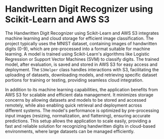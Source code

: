 # Handwritten Digit Recognizer using Scikit-Learn and AWS S3

The Handwritten Digit Recognizer using Scikit-Learn and AWS S3 integrates machine learning and cloud storage for efficient image classification. The project typically uses the MNIST dataset, containing images of handwritten digits (0-9), which are pre-processed into a format suitable for machine learning. A model is trained using Scikit-Learn's algorithms like Logistic Regression or Support Vector Machines (SVM) to classify digits. The trained model, after evaluation, is saved and stored in AWS S3 for easy access and deployment. The `S3Helper` class handles interactions with S3, facilitating the uploading of datasets, downloading models, and retrieving specific dataset portions for training or testing, providing seamless cloud integration.

In addition to its machine learning capabilities, the application benefits from AWS S3 for scalable and efficient data management. It minimizes storage concerns by allowing datasets and models to be stored and accessed remotely, while also enabling quick retrieval and deployment across different systems. The model's performance is optimized by pre-processing input images (resizing, normalization, and flattening), ensuring accurate predictions. This setup allows the application to scale easily, providing a fast and reliable solution for recognizing handwritten digits in cloud-based environments, where large datasets can be managed efficiently.







